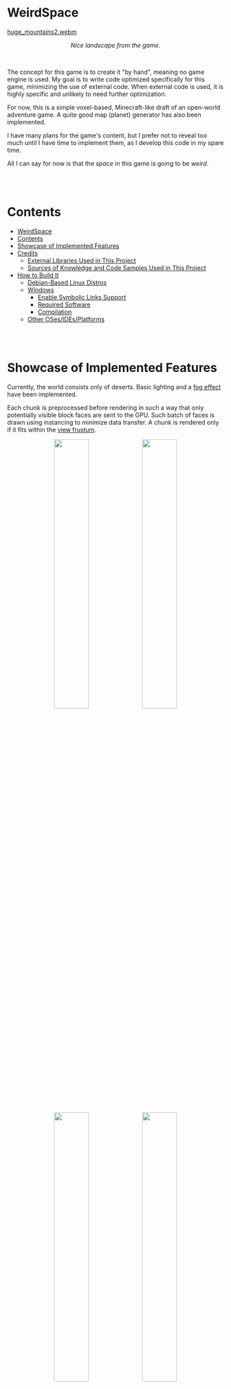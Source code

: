 # WeirdSpace

<p>
  
  [huge_mountains2.webm](https://github.com/SomePersonFromMars/WeirdSpace/assets/42392219/28471047-9cc5-45b6-afcc-37abf861082b)
  
  <div align="center"> <em> Nice landscape from the game. </em> </div>
</p>

<br/>

The concept for this game is to create it "by hand", meaning no game engine is used. My goal is to write code optimized specifically for this game, minimizing the use of external code. When external code is used, it is highly specific and unlikely to need further optimization.

For now, this is a simple voxel-based, Minecraft-like draft of an open-world adventure game. A quite good map (planet) generator has also been implemented.

I have many plans for the game's content, but I prefer not to reveal too much until I have time to implement them, as I develop this code in my spare time.

All I can say for now is that the *space* in this game is going to be *weird*.

<br/>
<br/>

# Contents
- [WeirdSpace](#weirdspace)
- [Contents](#contents)
- [Showcase of Implemented Features](#showcase-of-implemented-features)
- [Credits](#credits)
  - [External Libraries Used in This Project](#external-libraries-used-in-this-project)
  - [Sources of Knowledge and Code Samples Used in This Project](#sources-of-knowledge-and-code-samples-used-in-this-project)
- [How to Build It](#how-to-build-it)
  - [Debian-Based Linux Distros](#debian-based-linux-distros)
  - [Windows](#windows)
    - [Enable Symbolic Links Support](#enable-symbolic-links-support)
    - [Required Software](#required-software)
    - [Compilation](#compilation)
  - [Other OSes/IDEs/Platforms](#other-osesidesplatforms)

<br/>
<br/>

# Showcase of Implemented Features
Currently, the world consists only of deserts. Basic lighting and a [fog effect](https://iquilezles.org/articles/fog/) have been implemented.

Each chunk is preprocessed before rendering in such a way that only potentially visible block faces are sent to the GPU. Such batch of faces is drawn using instancing to minimize data transfer. A chunk is rendered only if it fits within the [view frustum](https://learnopengl.com/Guest-Articles/2021/Scene/Frustum-Culling).

<p>
  <div align="center">
    <img src="media/screenshots/desert2.jpg" width=40%>
    <img src="media/screenshots/desert1.jpg" width=40%>
  </div>
  <div align="center">
    <img src="media/screenshots/desert4.jpg" width=40%>
    <img src="media/screenshots/desert5.jpg" width=40%>
  </div>
  <div align="center">
    <img src="media/screenshots/desert3.jpg" width=80%>
  </div>
  <div align="center">
    <em> Example worlds. </em>
  </div>
</p>
<br/>
<br/>

One of the *weird* concepts of this game is to mix 3D with 2D, so the player moves only in the XY plane.

<p>
  
  [walking_and_collisions.webm](https://github.com/SomePersonFromMars/WeirdSpace/assets/42392219/71f64cd8-5734-4aed-bdd6-0420dfb8da9f)
  
  <div align="center"> <em> Player movement and collisions. </em> </div>
</p>
<br/>
<br/>

The map generator can create maps with many continents of variable shapes and sizes using [Voronoi Diagrams](http://www-cs-students.stanford.edu/~amitp/game-programming/polygon-map-generation/). The landscapes are varied thanks to [Fractal Brownian Motion](https://thebookofshaders.com/13/). [River networks](https://github.com/dandrino/terrain-erosion-3-ways/tree/master?tab=readme-ov-file#river-networks) are also present. Humidity and temperature values are calculated using parameters like altitude, latitude, and distance from oceans and rivers. These values will help determine biomes in the future.

Maps are cyclic in the X-axis, allowing them to be projected onto a cylinder. This feature aligns with the weird concept of mixing 2D and 3D.

*Note: Many map generator features are not yet reflected in the rendered world.*

<p>
  <div align="center">
    <img src="media/screenshots/map_generator_cpu_with_humidity1.jpg" width=90%>
  </div>
  <br/>
  <div align="center">
    <img src="media/screenshots/map_generator_cpu_with_humidity2.jpg" width=90%>
  </div>
  <div align="center">
    <em> Examples of maps generated by the multicore CPU map generator. Note the varying continents, landscape shapes, and river networks. <br/> The humidity map is also shown. </em>
  </div>
</p>
<br/>
<br/>

<p>
  <div align="center">
    <img src="media/screenshots/map_generator_cpu_with_temperature3.jpg" width=90%>
  </div>
  <div align="center">
    <img src="media/screenshots/map_generator_cpu_with_temperature1.jpg" width=90%>
  </div>
  <br/>
  <div align="center">
    <img src="media/screenshots/map_generator_cpu_with_temperature2.jpg" width=90%>
  </div>
  <div align="center">
    <em> Similar examples as before, but with temperature maps. </em>
  </div>
</p>
<br/>
<br/>

<p>
  <div align="center">
    <img src="media/screenshots/map_generator_gpu3.jpg" width=40%>
    <img src="media/screenshots/map_generator_gpu1.jpg" width=40%>
  </div>
  <br/>
  <div align="center">
    <img src="media/screenshots/map_generator_gpu2.jpg" width=80%>
  </div>
  <div align="center">
    <em> Examples of maps generated by the faster GPU map generator. River networks, humidity, and temperature have not yet been implemented. </em>
  </div>
</p>
<br/>
<br/>

It is planned that the player will move not just in an XY plane but along a curve, as visualized in the generator playground, making the game even *weirder*:

<p>

  [continents_with_rivers1.webm](https://github.com/SomePersonFromMars/WeirdSpace/assets/42392219/96adfc2d-3afd-4243-af33-19fa23a6be47)
  
  <div align="center"> <em> Player moving along a predefined curve. </em> </div>
</p>
<br/>
<br/>

Generating maps on a GPU, instead of a CPU, allows for interesting features like dynamically evolving maps. This enables the creation of worlds that gradually change throughout gameplay (*weird*, isn't it?).

<p>

  [evolving_GPU_continents1.webm](https://github.com/SomePersonFromMars/WeirdSpace/assets/42392219/cf9a3ad0-eb56-4514-a4d8-538b7bf6a2c5)

  <br/>
  <br/>
  
  [evolving_GPU_continents2.webm](https://github.com/SomePersonFromMars/WeirdSpace/assets/42392219/dd4821a9-993a-4523-bbb5-197a697a6659)

  <br/>
  <div align="center"> <em> Map dynamically evolving due to GPU map generation. </em> </div>
</p>
<br/>
<br/>

Do not hesitate to try some features yourself! A GUI tool is available in the executables to tweak the settings. There are predefined presets with interesting settings and maps. Some settings are best viewed in the `weird_space` executable and others in the `generator_playground` executable, although both are compatible with both executables. All binaries for both Linux and Windows are available on the Releases page (note that the Windows binary requires a runtime to be installed as described there).

<p>
  <div align="center">
    <img src="media/screenshots/GUI_showcase.jpg" width=40%>
  </div>
  <div align="center">
    <em> Temporary debug GUI showcase. </em>
  </div>
</p>
<br/>
<br/>

<br/>
<br/>

# Credits
## External Libraries Used in This Project
* OpenGL extension loading: [GLEW](https://github.com/nigels-com/glew)
* Windows, input: [GLFW](https://www.glfw.org/)
* Math library: [GLM](https://github.com/g-truc/glm)
* Temporary debug GUI: [Dear ImGui](https://github.com/ocornut/imgui)
* Image loading: [stb](https://github.com/nothings/stb)
* CPU noise generation: [siv::PerlinNoise](https://github.com/Reputeless/PerlinNoise)
* Delaunay triangulation: [delaunator-cpp](https://github.com/delfrrr/delaunator-cpp)

## Sources of Knowledge and Code Samples Used in This Project
* OpenGL knowledge:
    * *OpenGL Superbible: Comprehensive Tutorial and Reference (7th Edition)*
    * [OpenGL Tutorial](http://www.opengl-tutorial.org/)
    * [Learn OpenGL](https://learnopengl.com/)
        - [Frustum Culling](https://learnopengl.com/Guest-Articles/2021/Scene/Frustum-Culling)
* Procedural generation:
    * [Polygon Map Generation by Red Blob Games](http://www-cs-students.stanford.edu/~amitp/game-programming/polygon-map-generation/)
    * GPU noise: [webgl-noise by Ashima](https://github.com/ashima/webgl-noise)
    * River networks inspired by [Daniel Andrino](https://github.com/dandrino/terrain-erosion-3-ways/tree/master?tab=readme-ov-file#river-networks)
    * [Fractal Brownian Motion from *The Book of Shaders*](https://thebookofshaders.com/13/)
    * [Fog effect by Inigo Quilez](https://iquilezles.org/articles/fog/)

<br/>
<br/>

# How to Build It
First, clone the repository:
```bash
git clone --recurse-submodules https://github.com/SomePersonFromMars/WeirdSpace.git
cd WeirdSpace
```
Then follow the platform-specific instructions.

## Debian-Based Linux Distros
```bash
# Required dependencies:
sudo apt-get install cmake make g++ libx11-dev libxi-dev libgl1-mesa-dev libglu1-mesa-dev libxrandr-dev libxext-dev libxcursor-dev libxinerama-dev libxi-dev

# Generate Makefiles:
mkdir build
cd build
cmake -DCMAKE_BUILD_TYPE=Release ..
```
To build and run the game:
```bash
cd game
make # Append -j for faster multicore compilation
./weird_space
```
To build and run the generator playground:
```bash
cd tools/generator_playground
make # Append -j for faster multicore compilation
./generator_playground
```

## Windows
### Enable Symbolic Links Support
As the repository uses symbolic links for compilation simplicity, you need to [enable them](https://stackoverflow.com/a/59761201):
1. Enable "Developer Mode" in Windows 10/11 - this gives `mklink` permissions.
2. Inside the repository directory, execute:
   ```batch
   git config core.symlinks true
   git reset --hard
   ```

### Required Software
Install Visual Studio 2022 with the "Desktop development with C++" packages.

### Compilation
Open the "x64 Native Tools Command Prompt for VS 2022" app and then:
1. Navigate to the cloned repository.
2. Create a build directory: `mkdir build`
3. Enter the build directory: `cd build`
4. Generate project files: `cmake -G "Visual Studio 17 2022" ..`
5. Open the Visual Studio Solution file: `start WeirdSpace.sln`
6. In the Solution Explorer, right-click on the `weird_space` or `generator_playground` target and click "Set as Startup Project."
7. You can now build the executable or build and run it.

## Other OSes/IDEs/Platforms
Instructions from [this tutorial](https://www.opengl-tutorial.org/beginners-tutorials/tutorial-1-opening-a-window/) will *probably* work.

<br/>
<br/>

```
Copyright (C) 2024, Kacper Orszulak
GNU General Public License v3.0+ (see LICENSE.txt or https://www.gnu.org/licenses/gpl-3.0.txt)
```

